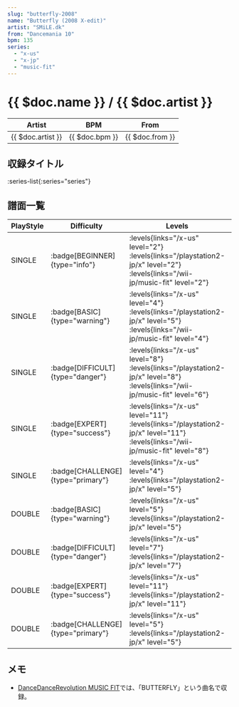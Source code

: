 ```yaml
---
slug: "butterfly-2008"
name: "Butterfly (2008 X-edit)"
artist: "SMiLE.dk"
from: "Dancemania 10"
bpm: 135
series:
  - "x-us"
  - "x-jp"
  - "music-fit"
---
```


# {{ $doc.name }} / {{ $doc.artist }}

|Artist|BPM|From|
|------|---|----|
|{{ $doc.artist }}|{{ $doc.bpm }}|{{ $doc.from }}|

## 収録タイトル

:series-list{:series="series"}

## 譜面一覧

|PlayStyle|Difficulty|Levels|Notes|Movie|
|---------|----------|------|-----|-----|
|SINGLE| :badge[BEGINNER]{type="info"}| :levels{links="/x-us" level="2"}  :levels{links="/playstation2-jp/x" level="2"} :levels{links="/wii-jp/music-fit" level="2"}|73/5||
|SINGLE| :badge[BASIC]{type="warning"}| :levels{links="/x-us" level="4"}  :levels{links="/playstation2-jp/x" level="5"} :levels{links="/wii-jp/music-fit" level="4"}|158/2||
|SINGLE| :badge[DIFFICULT]{type="danger"}| :levels{links="/x-us" level="8"}  :levels{links="/playstation2-jp/x" level="8"} :levels{links="/wii-jp/music-fit" level="6"}|208/7||
|SINGLE| :badge[EXPERT]{type="success"}| :levels{links="/x-us" level="11"}  :levels{links="/playstation2-jp/x" level="11"} :levels{links="/wii-jp/music-fit" level="8"}|316/14||
|SINGLE| :badge[CHALLENGE]{type="primary"}| :levels{links="/x-us" level="4"}  :levels{links="/playstation2-jp/x" level="5"}|151/2(11)||
|DOUBLE| :badge[BASIC]{type="warning"}| :levels{links="/x-us" level="5"}  :levels{links="/playstation2-jp/x" level="5"}|168/0||
|DOUBLE| :badge[DIFFICULT]{type="danger"}| :levels{links="/x-us" level="7"}  :levels{links="/playstation2-jp/x" level="7"}|196/0||
|DOUBLE| :badge[EXPERT]{type="success"}| :levels{links="/x-us" level="11"}  :levels{links="/playstation2-jp/x" level="11"}|322/8||
|DOUBLE| :badge[CHALLENGE]{type="primary"}| :levels{links="/x-us" level="5"}  :levels{links="/playstation2-jp/x" level="5"}|158/0(11)||

## メモ

- [DanceDanceRevolution MUSIC FIT](/wii-jp/music-fit)では、「BUTTERFLY」という曲名で収録。
